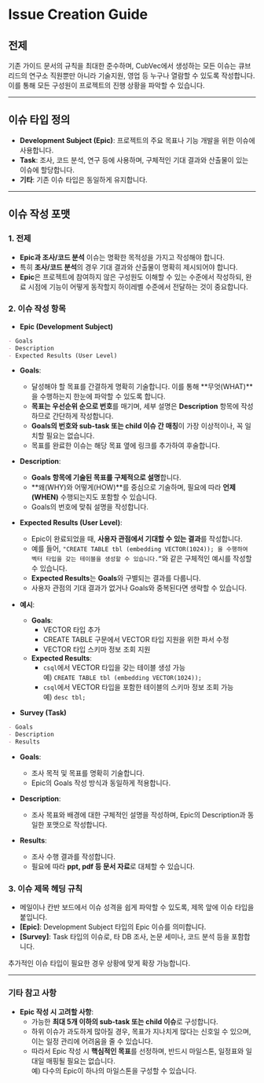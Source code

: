 # Issue Creation Guide

## **전제**

기존 가이드 문서의 규칙을 최대한 준수하며, CubVec에서 생성하는 모든 이슈는
큐브리드의 연구소 직원뿐만 아니라 기술지원, 영업 등 누구나 열람할 수 있도록 작성합니다.
이를 통해 모든 구성원이 프로젝트의 진행 상황을 파악할 수 있습니다.

---

## **이슈 타입 정의**

- **Development Subject (Epic)**: 프로젝트의 주요 목표나 기능 개발을 위한 이슈에 사용합니다.
- **Task**: 조사, 코드 분석, 연구 등에 사용하며, 구체적인 기대 결과와 산출물이 있는 이슈에 할당합니다.
- **기타**: 기존 이슈 타입은 동일하게 유지합니다.

---

## **이슈 작성 포맷**

### **1. 전제**

- **Epic과 조사/코드 분석** 이슈는 명확한 목적성을 가지고 작성해야 합니다.
- 특히 **조사/코드 분석**의 경우 기대 결과와 산출물이 명확히 제시되어야 합니다.
- **Epic**은 프로젝트에 참여하지 않은 구성원도 이해할 수 있는 수준에서 작성하되,
  완료 시점에 기능이 어떻게 동작할지 하이레벨 수준에서 전달하는 것이 중요합니다.

### **2. 이슈 작성 항목**

- **Epic (Development Subject)**

```md
- Goals
- Description
- Expected Results (User Level)
```

- **Goals**:

  - 달성해야 할 목표를 간결하게 명확히 기술합니다. 이를 통해 **무엇(WHAT)**을 수행하는지 한눈에 파악할 수 있도록 합니다.
  - **목표는 우선순위 순으로 번호**를 매기며, 세부 설명은 **Description** 항목에 작성하므로 간단하게 작성합니다.
  - **Goals의 번호와 sub-task 또는 child 이슈 간 매칭**이 가장 이상적이나, 꼭 일치할 필요는 없습니다.
  - 목표를 완료한 이슈는 해당 목표 옆에 링크를 추가하여 후술합니다.

- **Description**:

  - **Goals 항목에 기술된 목표를 구체적으로 설명**합니다.
  - **왜(WHY)와 어떻게(HOW)**를 중심으로 기술하며, 필요에 따라 **언제(WHEN)** 수행되는지도 포함할 수 있습니다.
  - Goals의 번호에 맞춰 설명을 작성합니다.

- **Expected Results (User Level)**:

  - Epic이 완료되었을 때, **사용자 관점에서 기대할 수 있는 결과**를 작성합니다.
  - 예를 들어, `"CREATE TABLE tbl (embedding VECTOR(1024));
을 수행하여 벡터 타입을 갖는 테이블을 생성할 수 있습니다.”`와 같은 구체적인 예시를 작성할 수 있습니다.
  - **Expected Results**는 **Goals**와 구별되는 결과를 다룹니다.
  - 사용자 관점의 기대 결과가 없거나 Goals와 중복된다면 생략할 수 있습니다.

- **예시**:

  - **Goals**:
    - VECTOR 타입 추가
    - CREATE TABLE 구문에서 VECTOR 타입 지원을 위한 파서 수정
    - VECTOR 타입 스키마 정보 조회 지원
  - **Expected Results**:
    - `csql`에서 VECTOR 타입을 갖는 테이블 생성 가능  
      예) `CREATE TABLE tbl (embedding VECTOR(1024));`
    - `csql`에서 VECTOR 타입을 포함한 테이블의 스키마 정보 조회 가능  
      예) `desc tbl;`

- **Survey (Task)**

```md
- Goals
- Description
- Results
```

- **Goals**:

  - 조사 목적 및 목표를 명확히 기술합니다.
  - Epic의 Goals 작성 방식과 동일하게 적용합니다.

- **Description**:

  - 조사 목표와 배경에 대한 구체적인 설명을 작성하며, Epic의 Description과 동일한 포맷으로 작성합니다.

- **Results**:
  - 조사 수행 결과를 작성합니다.
  - 필요에 따라 **ppt, pdf 등 문서 자료**로 대체할 수 있습니다.

### **3. 이슈 제목 헤딩 규칙**

- 메일이나 칸반 보드에서 이슈 성격을 쉽게 파악할 수 있도록, 제목 앞에 이슈 타입을 붙입니다.
- **[Epic]**: Development Subject 타입의 Epic 이슈를 의미합니다.
- **[Survey]**: Task 타입의 이슈로, 타 DB 조사, 논문 세미나, 코드 분석 등을 포함합니다.

추가적인 이슈 타입이 필요한 경우 상황에 맞게 확장 가능합니다.

---

### **기타 참고 사항**

- **Epic 작성 시 고려할 사항**:
  - 가능한 **최대 5개 이하의 sub-task 또는 child 이슈**로 구성합니다.
  - 하위 이슈가 과도하게 많아질 경우, 목표가 지나치게 많다는 신호일 수 있으며, 이는 일정 관리에 어려움을 줄 수 있습니다.
  - 따라서 Epic 작성 시 **핵심적인 목표**를 선정하며, 반드시 마일스톤, 일정표와 일대일 매핑될 필요는 없습니다.  
    예) 다수의 Epic이 하나의 마일스톤을 구성할 수 있습니다.
